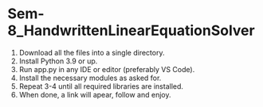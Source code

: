 # Sem-8_HandwrittenLinearEquationSolver

1. Download all the files into a single directory.
2. Install Python 3.9 or up.
3. Run app.py in any IDE or editor (preferably VS Code).
4. Install the necessary modules as asked for.
5. Repeat 3-4 until all required libraries are installed.
6. When done, a link will apear, follow and enjoy.
